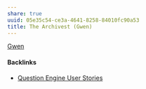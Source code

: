 ```yaml
---
share: true
uuid: 05e35c54-ce3a-4641-8258-84010fc90a53
title: The Archivest (Gwen)
---
```

[Gwen](/dentropydaemon-wiki/Projects/Quest(ion)%20Engine/Peronas/Gwen.md)

#### Backlinks

* [Question Engine User Stories](/f137b314-579f-42ab-8be5-1c72bf9ebcd9)